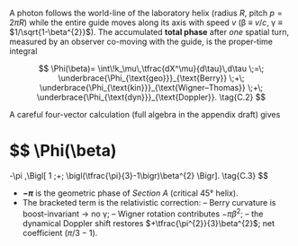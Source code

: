 A photon follows the world-line of the laboratory helix (radius $R$, pitch $p=2\pi R$) while the entire guide moves along its axis with speed $v$ (β ≡ $v/c$, γ ≡ $1/\sqrt{1-\beta^{2}}$).
The accumulated **total phase** after *one* spatial turn, measured by an observer co-moving with the guide, is the proper-time integral

$$
\Phi(\beta)=
\int\!k_\mu\,\tfrac{dX^\mu}{d\tau}\,d\tau
\;=\;
\underbrace{\Phi_{\text{geo}}}_{\text{Berry}}
\;+\;
\underbrace{\Phi_{\text{kin}}}_{\text{Wigner–Thomas}}
\;+\;
\underbrace{\Phi_{\text{dyn}}}_{\text{Doppler}}.
\tag{C.2}
$$

A careful four-vector calculation (full algebra in the appendix draft) gives

$$
\Phi(\beta)
=
-\pi
\,\Bigl[
1
\;+\;
\bigl(\tfrac{\pi}{3}-1\bigr)\beta^{2}
\Bigr].
\tag{C.3}
$$

* **$−\pi$** is the geometric phase of *Section A* (critical 45° helix).
* The bracketed term is the relativistic correction:
  – Berry curvature is boost-invariant → no γ;
  – Wigner rotation contributes $-\pi\beta^{2}$;
  – the dynamical Doppler shift restores $+\tfrac{\pi^{2}}{3}\beta^{2}$;
  net coefficient $(\pi/3-1)$.